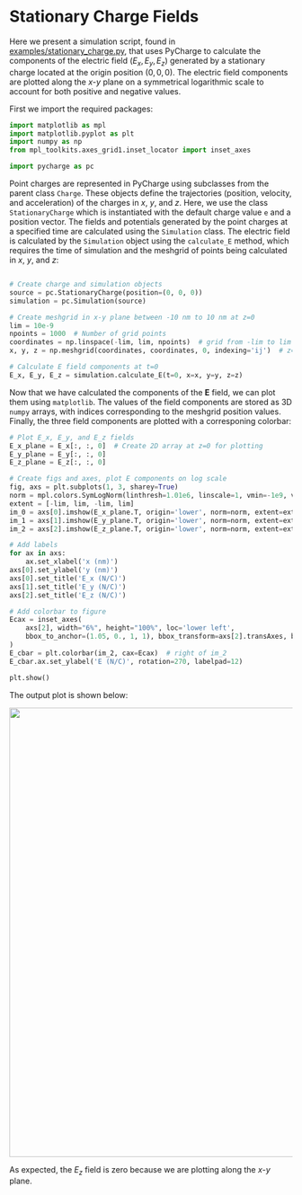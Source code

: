 # Stationary Charge Fields

Here we present a simulation script, found in [examples/stationary_charge.py](https://github.com/MatthewFilipovich/pycharge/blob/master/examples/stationary_charge.py), that uses PyCharge to calculate the components of the electric field $(E_x, E_y, E_z)$ generated by a stationary charge located at the origin position $(0, 0, 0)$. The electric field components are plotted along the $x$-$y$ plane on a symmetrical logarithmic scale to account for both positive and negative values.

First we import the required packages:

```python
import matplotlib as mpl
import matplotlib.pyplot as plt
import numpy as np
from mpl_toolkits.axes_grid1.inset_locator import inset_axes

import pycharge as pc
```

Point charges are represented in PyCharge using subclasses from the parent class `Charge`. These objects define the trajectories (position, velocity, and acceleration) of the charges in $x$, $y$, and $z$. Here, we use the class `StationaryCharge` which is instantiated with the default charge value `e` and a position vector. The fields and potentials generated by the point charges at a specified time are calculated using the `Simulation` class. The electric field is calculated by the `Simulation` object using the `calculate_E` method, which requires the time of simulation and the meshgrid of points being calculated in $x$, $y$, and $z$:

```python

# Create charge and simulation objects
source = pc.StationaryCharge(position=(0, 0, 0))
simulation = pc.Simulation(source)

# Create meshgrid in x-y plane between -10 nm to 10 nm at z=0
lim = 10e-9
npoints = 1000  # Number of grid points
coordinates = np.linspace(-lim, lim, npoints)  # grid from -lim to lim
x, y, z = np.meshgrid(coordinates, coordinates, 0, indexing='ij')  # z=0

# Calculate E field components at t=0
E_x, E_y, E_z = simulation.calculate_E(t=0, x=x, y=y, z=z)
```

Now that we have calculated the components of the $\mathbf{E}$ field, we can plot them using `matplotlib`. The values of the field components are stored as 3D `numpy` arrays, with indices corresponding to the meshgrid position values. Finally, the three field components are plotted with a corresponing colorbar:

```python
# Plot E_x, E_y, and E_z fields
E_x_plane = E_x[:, :, 0]  # Create 2D array at z=0 for plotting
E_y_plane = E_y[:, :, 0]
E_z_plane = E_z[:, :, 0]

# Create figs and axes, plot E components on log scale
fig, axs = plt.subplots(1, 3, sharey=True)
norm = mpl.colors.SymLogNorm(linthresh=1.01e6, linscale=1, vmin=-1e9, vmax=1e9)
extent = [-lim, lim, -lim, lim]
im_0 = axs[0].imshow(E_x_plane.T, origin='lower', norm=norm, extent=extent)
im_1 = axs[1].imshow(E_y_plane.T, origin='lower', norm=norm, extent=extent)
im_2 = axs[2].imshow(E_z_plane.T, origin='lower', norm=norm, extent=extent)

# Add labels
for ax in axs:
    ax.set_xlabel('x (nm)')
axs[0].set_ylabel('y (nm)')
axs[0].set_title('E_x (N/C)')
axs[1].set_title('E_y (N/C)')
axs[2].set_title('E_z (N/C)')

# Add colorbar to figure
Ecax = inset_axes(
    axs[2], width="6%", height="100%", loc='lower left',
    bbox_to_anchor=(1.05, 0., 1, 1), bbox_transform=axs[2].transAxes, borderpad=0
)
E_cbar = plt.colorbar(im_2, cax=Ecax)  # right of im_2
E_cbar.ax.set_ylabel('E (N/C)', rotation=270, labelpad=12)

plt.show()
```

The output plot is shown below:

<p align="center">
  <img width="800" src="../../figs/E_stationary_charge.jpeg">
</p>

As expected, the $E_z$ field is zero because we are plotting along the $x$-$y$ plane.
